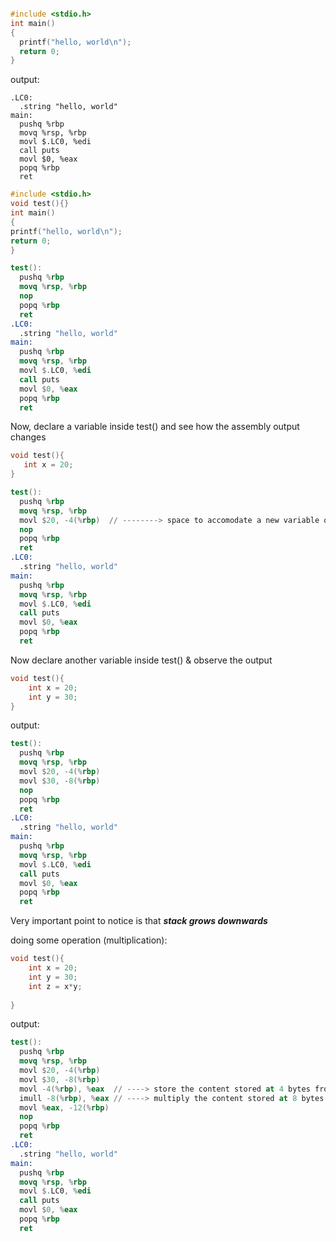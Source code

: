 ```cpp

#include <stdio.h>
int main()
{
  printf("hello, world\n");
  return 0;
}
```
output:
```objdump
.LC0:
  .string "hello, world"
main:
  pushq %rbp
  movq %rsp, %rbp
  movl $.LC0, %edi
  call puts
  movl $0, %eax
  popq %rbp
  ret
  ```
  
  ```cpp
#include <stdio.h>
void test(){}
int main()
{
  printf("hello, world\n");
  return 0;
}
```
```nasm
test():
  pushq %rbp
  movq %rsp, %rbp
  nop
  popq %rbp
  ret
.LC0:
  .string "hello, world"
main:
  pushq %rbp
  movq %rsp, %rbp
  movl $.LC0, %edi
  call puts
  movl $0, %eax
  popq %rbp
  ret
 ```
 
 Now, declare a variable inside test() and see how the assembly output changes
 ```cpp
 void test(){
    int x = 20;
}
```

```nasm
test():
  pushq %rbp
  movq %rsp, %rbp
  movl $20, -4(%rbp)  // --------> space to accomodate a new variable on stack
  nop
  popq %rbp
  ret
.LC0:
  .string "hello, world"
main:
  pushq %rbp
  movq %rsp, %rbp
  movl $.LC0, %edi
  call puts
  movl $0, %eax
  popq %rbp
  ret
  ```

Now declare another variable inside test() & observe the output

```cpp
void test(){
    int x = 20;
    int y = 30;
}
```

output:
```nasm
test():
  pushq %rbp
  movq %rsp, %rbp
  movl $20, -4(%rbp)
  movl $30, -8(%rbp)
  nop
  popq %rbp
  ret
.LC0:
  .string "hello, world"
main:
  pushq %rbp
  movq %rsp, %rbp
  movl $.LC0, %edi
  call puts
  movl $0, %eax
  popq %rbp
  ret
```

Very important point to notice is that ***stack grows downwards***

doing some operation (multiplication):
```cpp
void test(){
    int x = 20;
    int y = 30;
    int z = x*y;
    
}
```

output:
```nasm
test():
  pushq %rbp
  movq %rsp, %rbp
  movl $20, -4(%rbp)
  movl $30, -8(%rbp)
  movl -4(%rbp), %eax  // ----> store the content stored at 4 bytes from stack pointer into **eax**
  imull -8(%rbp), %eax // ----> multiply the content stored at 8 bytes from stack to the content stored in eax & store resut in **eax**
  movl %eax, -12(%rbp)
  nop
  popq %rbp
  ret
.LC0:
  .string "hello, world"
main:
  pushq %rbp
  movq %rsp, %rbp
  movl $.LC0, %edi
  call puts
  movl $0, %eax
  popq %rbp
  ret
```
